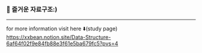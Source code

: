 ### 🍇 즐거운 자료구조:)
---
for more information visit here ⬇️(study page)  
https://xxbean.notion.site/Data-Structure-6af64f02f9e84fb88e3f61e5ba679fc5?pvs=4
